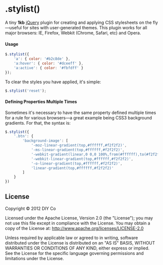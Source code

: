 # .stylist()

A tiny <strong>1kb</strong> [jQuery](http://jquery.com) plugin for creating and applying CSS stylesheets on the fly—useful for sites with user-generated themes. This plugin works for all major browsers: IE, Firefox, Webkit (Chrome, Safari, etc) and Opera.

#### Usage

```javascript
$.stylist({
	'a': { color: '#b2c8de' },
	'a:hover': { color: '#dceeff' },
	'a:active': { color: '#fbfdff' }
});
```

To clear the styles you have applied, it's simple:

```javascript
$.stylist('reset');
```

#### Defining Properties Multiple Times

Sometimes it's necessary to have the same property defined multiple times for a rule for various browsers—a great example being CSS3 background gradients. For that, the syntax is:

```javascript
$.stylist({
	'.btn': {
		'background-image': [
			'-moz-linear-gradient(top,#ffffff,#f2f2f2)',
			'-ms-linear-gradient(top,#ffffff,#f2f2f2)',
			'-webkit-gradient(linear,0 0,0 100%,from(#ffffff),to(#f2f2f2))',
			'-webkit-linear-gradient(top,#ffffff,#f2f2f2)',
			'-o-linear-gradient(top,#ffffff,#f2f2f2)',
			'linear-gradient(top,#ffffff,#f2f2f2)'
		]
	}
})
```

## License

Copyright &copy; 2012 DIY Co

Licensed under the Apache License, Version 2.0 (the "License"); you may not use this file except in compliance with the License. You may obtain a copy of the License at: http://www.apache.org/licenses/LICENSE-2.0

Unless required by applicable law or agreed to in writing, software distributed under the License is distributed on an "AS IS" BASIS, WITHOUT WARRANTIES OR CONDITIONS OF ANY KIND, either express or implied. See the License for the specific language governing permissions and limitations under the License.
